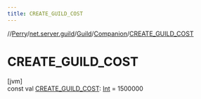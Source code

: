 ```yaml
---
title: CREATE_GUILD_COST
---
```

//[Perry](../../../../index.html)/[net.server.guild](../../index.html)/[Guild](../index.html)/[Companion](index.html)/[CREATE_GUILD_COST](-c-r-e-a-t-e_-g-u-i-l-d_-c-o-s-t.html)



# CREATE_GUILD_COST



[jvm]\
const val [CREATE_GUILD_COST](-c-r-e-a-t-e_-g-u-i-l-d_-c-o-s-t.html): [Int](https://kotlinlang.org/api/latest/jvm/stdlib/kotlin/-int/index.html) = 1500000




